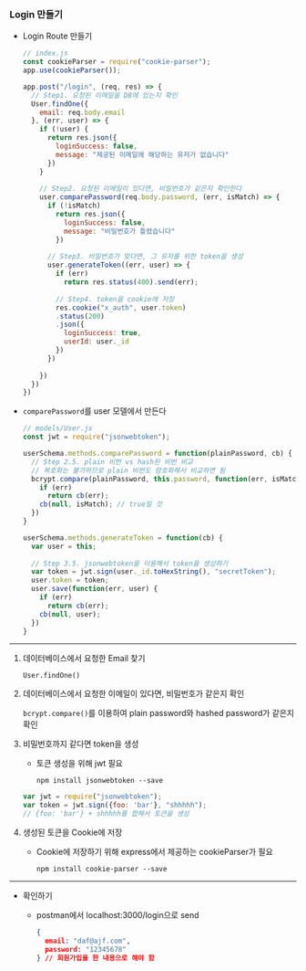 ### Login 만들기

- Login Route 만들기

  ```js
  // index.js
  const cookieParser = require("cookie-parser");
  app.use(cookieParser());
  
  app.post("/login", (req, res) => {
    // Step1. 요청된 이메일을 DB에 있는지 확인
    User.findOne({
      email: req.body.email
    }, (err, user) => {
      if (!user) {
        return res.json({
          loginSuccess: false,
          message: "제공된 이메일에 해당하는 유저가 없습니다"
        })
      }
      
      // Step2. 요청된 이메일이 있다면, 비밀번호가 같은지 확인한다
      user.comparePassword(req.body.password, (err, isMatch) => {
        if (!isMatch)
          return res.json({
            loginSuccess: false,
            message: "비밀번호가 틀렸습니다"
          })
        
        // Step3. 비밀번호가 맞다면, 그 유저를 위한 token을 생성
        user.generateToken((err, user) => {
          if (err)
            return res.status(400).send(err);
          
          // Step4. token을 cookie에 저장
          res.cookie("x_auth", user.token)
          .status(200)
          .json({
            loginSuccess: true,
            userId: user._id
          })
        })
        
      })
    })
  })
  ```

- `comparePassword`를 user 모델에서 만든다

  ```js
  // models/User.js
  const jwt = require("jsonwebtoken");
  
  userSchema.methods.comparePassword = function(plainPassword, cb) {
    // Step 2.5. plain 비번 vs hash된 비번 비교
    // 복호화는 불가하므로 plain 비번도 암호화해서 비교하면 됨
    bcrypt.compare(plainPassword, this.password, function(err, isMatch) {
      if (err)
        return cb(err);
      cb(null, isMatch); // true일 것
    })
  }
  
  userSchema.methods.generateToken = function(cb) {
    var user = this;
    
    // Step 3.5. jsonwebtoken을 이용해서 token을 생성하기
    var token = jwt.sign(user._id.toHexString(), "secretToken");
    user.token = token;
    user.save(function(err, user) {
      if (err)
        return cb(err);
      cb(null, user);
    })
  }
  ```

---

1. 데이터베이스에서 요청한 Email 찾기

   `User.findOne()`

2. 데이터베이스에서 요청한 이메일이 있다면, 비밀번호가 같은지 확인

   `bcrypt.compare()`를 이용하여 plain password와 hashed password가 같은지 확인

3. 비밀번호까지 같다면 token을 생성

   - 토큰 생성을 위해 jwt 필요

     `npm install jsonwebtoken --save`

   ```js
   var jwt = require("jsonwebtoken");
   var token = jwt.sign({foo: 'bar'}, "shhhhh");
   // {foo: 'bar'} + shhhhh를 합해서 토큰을 생성
   ```

4. 생성된 토큰을 Cookie에 저장

   - Cookie에 저장하기 위해 express에서 제공하는 cookieParser가 필요

     `npm install cookie-parser --save`

---

- 확인하기

  - postman에서 localhost:3000/login으로 send

    ```json
    {
      email: "daf@ajf.com",
      password: "12345678"
    } // 회원가입을 한 내용으로 해야 함
    ```

    